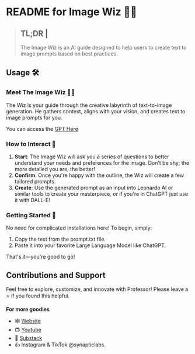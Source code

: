 # **README for Image Wiz 👨‍🎨**

> **TL;DR** | 
> ---
> The Image Wiz is an AI guide designed to help users to create text to image prompts based on best practices.

## Usage 🛠️

### Meet The Image Wiz 👨‍🎨

The Wiz is your guide through the creative labyrinth of text-to-image generation. He gathers context, aligns with your vision, and creates text to image prompts for you.

You can access the [GPT Here](https://chatgpt.com/g/g-jhSCVYfG5-synaptic-image-wiz)

### How to Interact 🤝

1. **Start**: The Image Wiz will ask you a series of questions to better understand your needs and preferences for the image. Don't be shy; the more detailed you are, the better!
2. **Confirm**: Once you're happy with the outline, the Wiz will create a few tailored prompts.
3. **Create**: Use the generated prompt as an input into Leonardo AI or similar tools to create your masterpiece, or if you're in ChatGPT just use it with DALL-E!

### Getting Started 🚀

No need for complicated installations here! To begin, simply:

1. Copy the text from the prompt.txt file.
2. Paste it into your favorite Large Language Model like ChatGPT.

That's it—you're good to go!

## Contributions and Support

Feel free to explore, customize, and innovate with Professor! Please leave a ⭐ if you found this helpful.

**For more goodies**
- 🕸 [Website](https://www.synapticlabs.ai/)
- 📺 [Youtube](https://www.youtube.com/@synapticlabs)
- 📖 [Substack](professorsynapse.substack.com)
- 👍 Instagram & TikTok @synapticlabs.
